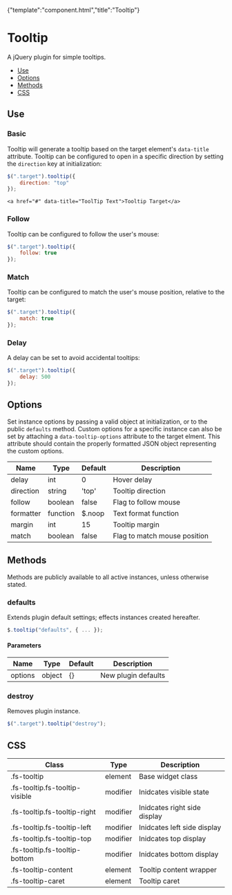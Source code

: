 {"template":"component.html","title":"Tooltip"}

# Tooltip

A jQuery plugin for simple tooltips.

* [Use](#use)
* [Options](#options)
* [Methods](#methods)
* [CSS](#css)


## Use 

### Basic

Tooltip will generate a tooltip based on the target element's `data-title` attribute. Tooltip can be configured to open in a specific direction by setting the `direction` key at initialization:

```javascript
$(".target").tooltip({
	direction: "top"
});
```

```markup
<a href="#" data-title="ToolTip Text">Tooltip Target</a>
```

### Follow

Tooltip can be configured to follow the user's mouse:

```javascript
$(".target").tooltip({
	follow: true
});
```

### Match

Tooltip can be configured to match the user's mouse position, relative to the target:

```javascript
$(".target").tooltip({
	match: true
});
```

### Delay

A delay can be set to avoid accidental tooltips:

```javascript
$(".target").tooltip({
	delay: 500
});
```

## Options

Set instance options by passing a valid object at initialization, or to the public `defaults` method. Custom options for a specific instance can also be set by attaching a `data-tooltip-options` attribute to the target elment. This attribute should contain the properly formatted JSON object representing the custom options.

| Name | Type | Default | Description |
| --- | --- | --- | --- |
| delay | int | 0 | Hover delay |
| direction | string | 'top' | Tooltip direction |
| follow | boolean | false | Flag to follow mouse |
| formatter | function | $.noop | Text format function |
| margin | int | 15 | Tooltip margin |
| match | boolean | false | Flag to match mouse position |

## Methods

Methods are publicly available to all active instances, unless otherwise stated.

### defaults

Extends plugin default settings; effects instances created hereafter.

```javascript
$.tooltip("defaults", { ... });
```

#### Parameters

| Name | Type | Default | Description |
| --- | --- | --- | --- |
| options | object | {} | New plugin defaults |

### destroy

Removes plugin instance.

```javascript
$(".target").tooltip("destroy");
```

## CSS

| Class | Type | Description |
| --- | --- | --- |
| .fs-tooltip | element | Base widget class |
| .fs-tooltip.fs-tooltip-visible | modifier | Inidcates visible state |
| .fs-tooltip.fs-tooltip-right | modifier | Inidcates right side display |
| .fs-tooltip.fs-tooltip-left | modifier | Inidcates left side display |
| .fs-tooltip.fs-tooltip-top | modifier | Inidcates top display |
| .fs-tooltip.fs-tooltip-bottom | modifier | Inidcates bottom display |
| .fs-tooltip-content | element | Tooltip content wrapper |
| .fs-tooltip-caret | element | Tooltip caret |

